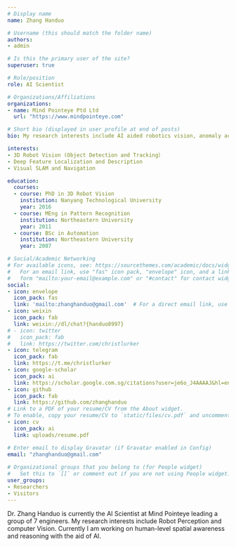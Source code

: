 ```yaml
---
# Display name
name: Zhang Handuo

# Username (this should match the folder name)
authors:
- admin

# Is this the primary user of the site?
superuser: true

# Role/position
role: AI Scientist

# Organizations/Affiliations
organizations:
- name: Mind Pointeye Ptd Ltd
  url: "https://www.mindpointeye.com"

# Short bio (displayed in user profile at end of posts)
bio: My research interests include AI aided robotics vision, anomaly activity detection, and visual SLAM.

interests:
- 3D Robot Vision (Object Detection and Tracking）
- Deep Feature Localization and Description
- Visual SLAM and Navigation

education:
  courses:
  - course: PhD in 3D Robot Vision
    institution: Nanyang Technological University
    year: 2016
  - course: MEng in Pattern Recognition
    institution: Northeastern University
    year: 2011
  - course: BSc in Automation
    institution: Northeastern University
    year: 2007

# Social/Academic Networking
# For available icons, see: https://sourcethemes.com/academic/docs/widgets/#icons
#   For an email link, use "fas" icon pack, "envelope" icon, and a link in the
#   form "mailto:your-email@example.com" or "#contact" for contact widget.
social:
- icon: envelope
  icon_pack: fas
  link: 'mailto:zhanghanduo@gmail.com'  # For a direct email link, use "mailto:test@example.org".
- icon: weixin
  icon_pack: fab
  link: weixin://dl/chat?{handuo8997}
# - icon: twitter
#   icon_pack: fab
#   link: https://twitter.com/christlurker
- icon: telegram
  icon_pack: fab
  link: https://t.me/christlurker
- icon: google-scholar
  icon_pack: ai
  link: https://scholar.google.com.sg/citations?user=je6o_J4AAAAJ&hl=en
- icon: github
  icon_pack: fab
  link: https://github.com/zhanghanduo
# Link to a PDF of your resume/CV from the About widget.
# To enable, copy your resume/CV to `static/files/cv.pdf` and uncomment the lines below.  
- icon: cv
  icon_pack: ai
  link: uploads/resume.pdf

# Enter email to display Gravatar (if Gravatar enabled in Config)
email: "zhanghanduo@gmail.com"
  
# Organizational groups that you belong to (for People widget)
#   Set this to `[]` or comment out if you are not using People widget.  
user_groups:
- Researchers
- Visitors
---
```


<!-- Zhang Handuo is currently a Ph.D student in Nanyang Technological University. His research interest is localization and machine learning on robot vision. Currently he is involved in a stereo vison based project for unmanned ground vehicle. -->

Dr. Zhang Handuo is currently the AI Scientist at Mind Pointeye leading a group of 7 engineers. 
My research interests include Robot Perception and computer Vision. Currently I am working on human-level spatial awareness and reasoning with the aid of AI. 